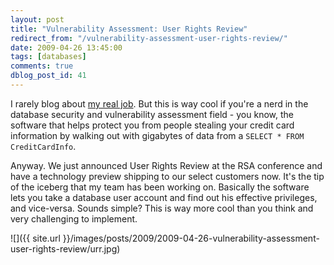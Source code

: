```yaml
---
layout: post
title: "Vulnerability Assessment: User Rights Review"
redirect_from: "/vulnerability-assessment-user-rights-review/"
date: 2009-04-26 13:45:00
tags: [databases]
comments: true
dblog_post_id: 41
---
```

I rarely blog about [my real job](https://web.archive.org/web/20131111165225/https://www.appsecinc.com). But this is way cool if you're a nerd in the database security and vulnerability assessment field - you know, the software that helps protect you from people stealing your credit card information by walking out with gigabytes of data from a `SELECT * FROM CreditCardInfo`.

Anyway. We just announced User Rights Review at the RSA conference and have a technology preview shipping to our select customers now. It's the tip of the iceberg that my team has been working on. Basically the software lets you take a database user account and find out his effective privileges, and vice-versa. Sounds simple? This is way more cool than you think and very challenging to implement.

![]({{ site.url }}/images/posts/2009/2009-04-26-vulnerability-assessment-user-rights-review/urr.jpg)

